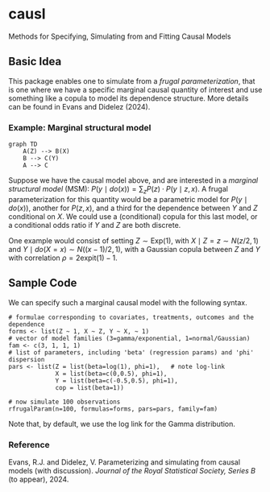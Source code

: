 # causl

Methods for Specifying, Simulating from and Fitting Causal Models

## Basic Idea

This package enables one to simulate from a *frugal parameterization*,
that is one where we have a specific marginal causal quantity of
interest and use something like a copula to model its dependence
structure. More details can be found in Evans and Didelez (2024).

### Example: Marginal structural model

``` mermaid
graph TD
    A(Z) --> B(X)
    B --> C(Y)
    A --> C
```

Suppose we have the causal model above, and are interested in a
*marginal structural model* (MSM):
$P(y \mid do(x)) = \sum_z P(z) \cdot P(y \mid z, x).$ A frugal
parameterization for this quantity would be a parametric model for
$P(y \mid do(x))$, another for $P(z,x)$, and a third for the dependence
between $Y$ and $Z$ conditional on $X$. We could use a (conditional)
copula for this last model, or a conditional odds ratio if $Y$ and $Z$
are both discrete.

One example would consist of setting $Z \sim \text{Exp}(1)$, with
$X \mid Z=z \sim N(z/2, 1)$ and $Y \mid do(X=x) \sim N((x-1)/2, 1)$,
with a Gaussian copula between $Z$ and $Y$ with correlation
$\rho = 2\text{expit}(1) - 1$.

## Sample Code

We can specify such a marginal causal model with the following syntax.

```         
# formulae corresponding to covariates, treatments, outcomes and the dependence
forms <- list(Z ~ 1, X ~ Z, Y ~ X, ~ 1)
# vector of model families (3=gamma/exponential, 1=normal/Gaussian)
fam <- c(3, 1, 1, 1)
# list of parameters, including 'beta' (regression params) and 'phi' dispersion
pars <- list(Z = list(beta=log(1), phi=1),   # note log-link
             X = list(beta=c(0,0.5), phi=1),
             Y = list(beta=c(-0.5,0.5), phi=1),
             cop = list(beta=1))

# now simulate 100 observations
rfrugalParam(n=100, formulas=forms, pars=pars, family=fam)
```

Note that, by default, we use the log link for the Gamma distribution.

### Reference

Evans, R.J. and Didelez, V. Parameterizing and simulating from causal
models (with discussion). *Journal of the Royal Statistical Society,
Series B* (to appear), 2024.
